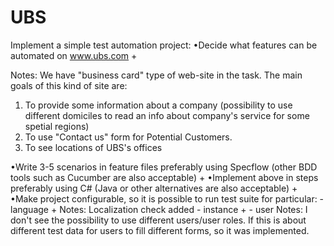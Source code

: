 # UBS
Implement a simple test automation project:
•Decide what features can be automated on www.ubs.com +

Notes: 
We have "business card" type of web-site in the task. The main goals of this kind of site are:
1. To provide some information about a company (possibility to use different domiciles to read 
an info about company's service for some spetial regions)
2. To use "Contact us" form for Potential Customers.
3. To see locations of UBS's offices 

•Write 3-5 scenarios in feature files preferably using Specflow (other BDD tools such as Cucumber are also acceptable) +
•Implement above in steps preferably using C# (Java or other alternatives are also acceptable) +
•Make project configurable, so it is possible to run test suite for particular:
                                                 - language +
						Notes: Localization check added
                                                 - instance +
                                                 - user 
						Notes: I don't see the possibility to use different users/user roles.
						If this is about different test data for users to fill different forms,
						so it was implemented.
